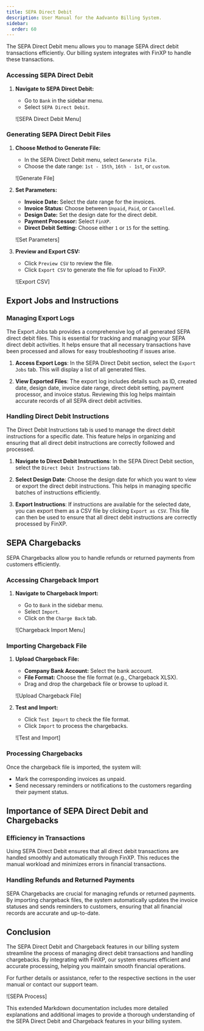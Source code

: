 ```yaml
---
title: SEPA Direct Debit
description: User Manual for the Aadvanto Billing System.
sidebar:
  order: 60
---
```


The SEPA Direct Debit menu allows you to manage SEPA direct debit transactions efficiently. Our billing system integrates with FinXP to handle these transactions.

### Accessing SEPA Direct Debit

1. **Navigate to SEPA Direct Debit:**
   - Go to `Bank` in the sidebar menu.
   - Select `SEPA Direct Debit`.

   ![SEPA Direct Debit Menu]

### Generating SEPA Direct Debit Files

1. **Choose Method to Generate File:**
   - In the SEPA Direct Debit menu, select `Generate File`.
   - Choose the date range: `1st - 15th`, `16th - 1st`, or `custom`.

   ![Generate File]

2. **Set Parameters:**
   - **Invoice Date:** Select the date range for the invoices.
   - **Invoice Status:** Choose between `Unpaid`, `Paid`, or `Cancelled`.
   - **Design Date:** Set the design date for the direct debit.
   - **Payment Processor:** Select `FinXP`.
   - **Direct Debit Setting:** Choose either `1` or `15` for the setting.

   ![Set Parameters]

3. **Preview and Export CSV:**
   - Click `Preview CSV` to review the file.
   - Click `Export CSV` to generate the file for upload to FinXP.

   ![Export CSV]

## Export Jobs and Instructions

### Managing Export Logs

The Export Jobs tab provides a comprehensive log of all generated SEPA direct debit files. This is essential for tracking and managing your SEPA direct debit activities. It helps ensure that all necessary transactions have been processed and allows for easy troubleshooting if issues arise.

1. **Access Export Logs**: In the SEPA Direct Debit section, select the `Export Jobs` tab. This will display a list of all generated files.
   
2. **View Exported Files**: The export log includes details such as ID, created date, design date, invoice date range, direct debit setting, payment processor, and invoice status. Reviewing this log helps maintain accurate records of all SEPA direct debit activities.

### Handling Direct Debit Instructions

The Direct Debit Instructions tab is used to manage the direct debit instructions for a specific date. This feature helps in organizing and ensuring that all direct debit instructions are correctly followed and processed.

1. **Navigate to Direct Debit Instructions**: In the SEPA Direct Debit section, select the `Direct Debit Instructions` tab.
   
2. **Select Design Date**: Choose the design date for which you want to view or export the direct debit instructions. This helps in managing specific batches of instructions efficiently.

3. **Export Instructions**: If instructions are available for the selected date, you can export them as a CSV file by clicking `Export as CSV`. This file can then be used to ensure that all direct debit instructions are correctly processed by FinXP.

## SEPA Chargebacks

SEPA Chargebacks allow you to handle refunds or returned payments from customers efficiently.

### Accessing Chargeback Import

1. **Navigate to Chargeback Import:**
   - Go to `Bank` in the sidebar menu.
   - Select `Import`.
   - Click on the `Charge Back` tab.

   ![Chargeback Import Menu]

### Importing Chargeback File

1. **Upload Chargeback File:**
   - **Company Bank Account:** Select the bank account.
   - **File Format:** Choose the file format (e.g., Chargeback XLSX).
   - Drag and drop the chargeback file or browse to upload it.

   ![Upload Chargeback File]

2. **Test and Import:**
   - Click `Test Import` to check the file format.
   - Click `Import` to process the chargebacks.

   ![Test and Import]

### Processing Chargebacks

Once the chargeback file is imported, the system will:
- Mark the corresponding invoices as unpaid.
- Send necessary reminders or notifications to the customers regarding their payment status.

## Importance of SEPA Direct Debit and Chargebacks

### Efficiency in Transactions

Using SEPA Direct Debit ensures that all direct debit transactions are handled smoothly and automatically through FinXP. This reduces the manual workload and minimizes errors in financial transactions.

### Handling Refunds and Returned Payments

SEPA Chargebacks are crucial for managing refunds or returned payments. By importing chargeback files, the system automatically updates the invoice statuses and sends reminders to customers, ensuring that all financial records are accurate and up-to-date.

## Conclusion

The SEPA Direct Debit and Chargeback features in our billing system streamline the process of managing direct debit transactions and handling chargebacks. By integrating with FinXP, our system ensures efficient and accurate processing, helping you maintain smooth financial operations.

For further details or assistance, refer to the respective sections in the user manual or contact our support team.

![SEPA Process]

This extended Markdown documentation includes more detailed explanations and additional images to provide a thorough understanding of the SEPA Direct Debit and Chargeback features in your billing system.